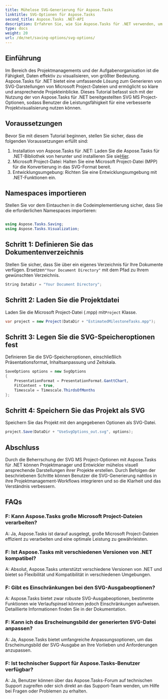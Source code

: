 ```yaml
---
title: Mühelose SVG-Generierung für Aspose.Tasks
linktitle: SVG-Optionen für Aspose.Tasks
second_title: Aspose.Tasks .NET-API
description: Erfahren Sie, wie Sie Aspose.Tasks für .NET verwenden, um mühelos SVG-Darstellungen von Microsoft Project-Dateien für eine verbesserte Projektvisualisierung zu generieren.
type: docs
weight: 20
url: /de/net/saving-options/svg-options/
---
```

## Einführung
Im Bereich des Projektmanagements und der Aufgabenorganisation ist die Fähigkeit, Daten effektiv zu visualisieren, von größter Bedeutung. Aspose.Tasks für .NET bietet eine umfassende Lösung zum Generieren von SVG-Darstellungen von Microsoft Project-Dateien und ermöglicht so klare und ansprechende Projekteinblicke. Dieses Tutorial befasst sich mit der Nutzung der von Aspose.Tasks für .NET bereitgestellten SVG MS Project-Optionen, sodass Benutzer die Leistungsfähigkeit für eine verbesserte Projektvisualisierung nutzen können.
## Voraussetzungen
Bevor Sie mit diesem Tutorial beginnen, stellen Sie sicher, dass die folgenden Voraussetzungen erfüllt sind:
1.  Installation von Aspose.Tasks für .NET: Laden Sie die Aspose.Tasks für .NET-Bibliothek von herunter und installieren Sie sie[Hier](https://releases.aspose.com/tasks/net/).
2. Microsoft Project-Datei: Halten Sie eine Microsoft Project-Datei (MPP) für die Konvertierung in das SVG-Format bereit.
3. Entwicklungsumgebung: Richten Sie eine Entwicklungsumgebung mit .NET-Funktionen ein.

## Namespaces importieren
Stellen Sie vor dem Eintauchen in die Codeimplementierung sicher, dass Sie die erforderlichen Namespaces importieren:
```csharp

using Aspose.Tasks.Saving;
using Aspose.Tasks.Visualization;
```

## Schritt 1: Definieren Sie das Dokumentenverzeichnis
 Stellen Sie sicher, dass Sie über ein eigenes Verzeichnis für Ihre Dokumente verfügen. Ersetzen`"Your Document Directory"` mit dem Pfad zu Ihrem gewünschten Verzeichnis.
```csharp
String DataDir = "Your Document Directory";
```
## Schritt 2: Laden Sie die Projektdatei
Laden Sie die Microsoft Project-Datei (.mpp) mit`Project` Klasse.
```csharp
var project = new Project(DataDir + "EstimatedMilestoneTasks.mpp");
```
## Schritt 3: Legen Sie die SVG-Speicheroptionen fest
Definieren Sie die SVG-Speicheroptionen, einschließlich Präsentationsformat, Inhaltsanpassung und Zeitskala.
```csharp
SaveOptions options = new SvgOptions
{
    PresentationFormat = PresentationFormat.GanttChart,
    FitContent = true,
    Timescale = Timescale.ThirdsOfMonths
};
```
## Schritt 4: Speichern Sie das Projekt als SVG
Speichern Sie das Projekt mit den angegebenen Optionen als SVG-Datei.
```csharp
project.Save(DataDir + "UseSvgOptions_out.svg", options);
```

## Abschluss
Durch die Beherrschung der SVG MS Project-Optionen mit Aspose.Tasks für .NET können Projektmanager und Entwickler mühelos visuell ansprechende Darstellungen ihrer Projekte erstellen. Durch Befolgen der beschriebenen Schritte können Benutzer die SVG-Generierung nahtlos in ihre Projektmanagement-Workflows integrieren und so die Klarheit und das Verständnis verbessern.
## FAQs
### F: Kann Aspose.Tasks große Microsoft Project-Dateien verarbeiten?
A: Ja, Aspose.Tasks ist darauf ausgelegt, große Microsoft Project-Dateien effizient zu verarbeiten und eine optimale Leistung zu gewährleisten.

### F: Ist Aspose.Tasks mit verschiedenen Versionen von .NET kompatibel?
A: Absolut, Aspose.Tasks unterstützt verschiedene Versionen von .NET und bietet so Flexibilität und Kompatibilität in verschiedenen Umgebungen.

### F: Gibt es Einschränkungen bei den SVG-Ausgabeoptionen?
A: Aspose.Tasks bietet zwar robuste SVG-Ausgabeoptionen, bestimmte Funktionen wie Verlaufspinsel können jedoch Einschränkungen aufweisen. Detaillierte Informationen finden Sie in der Dokumentation.

### F: Kann ich das Erscheinungsbild der generierten SVG-Datei anpassen?
A: Ja, Aspose.Tasks bietet umfangreiche Anpassungsoptionen, um das Erscheinungsbild der SVG-Ausgabe an Ihre Vorlieben und Anforderungen anzupassen.

### F: Ist technischer Support für Aspose.Tasks-Benutzer verfügbar?
A: Ja, Benutzer können über das Aspose.Tasks-Forum auf technischen Support zugreifen oder sich direkt an das Support-Team wenden, um Hilfe bei Fragen oder Problemen zu erhalten.